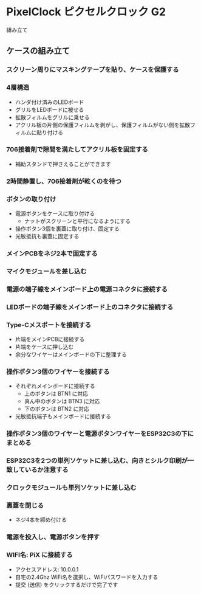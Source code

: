 # PixelClock ピクセルクロック G2
組み立て

## ケースの組み立て

### スクリーン周りにマスキングテープを貼り、ケースを保護する

### 4層構造
- ハンダ付け済みのLEDボード
- グリルをLEDボードに被せる
- 拡散フィルムをグリルに乗せる
- アクリル板の片側の保護フィルムを剥がし、保護フィルムがない側を拡散フィルムに貼り付ける

### 706接着剤で隙間を満たしてアクリル板を固定する
- 補助スタンドで押さえることができます

### 2時間静置し、706接着剤が乾くのを待つ

### ボタンの取り付け
- 電源ボタンをケースに取り付ける
	- ナットがスクリーンと平行になるようにする
- 操作ボタン3個を裏蓋に取り付け、固定する
- 光敏抵抗も裏蓋に固定する

### メインPCBをネジ2本で固定する

### マイクモジュールを差し込む

### 電源の端子線をメインボード上の電源コネクタに接続する

### LEDボードの端子線をメインボード上のコネクタに接続する

### Type-Cメスポートを接続する
- 片端をメインPCBに接続する
- 片端をケースに押し込む
- 余分なワイヤーはメインボードの下に整理する

### 操作ボタン3個のワイヤーを接続する
- それぞれメインボードに接続する
	- 上のボタンは BTN1 に対応
	- 真ん中のボタンは BTN3 に対応
	- 下のボタンは BTN2 に対応
- 光敏抵抗端子もメインボードに接続する

### 操作ボタン3個のワイヤーと電源ボタンワイヤーをESP32C3の下にまとめる

### ESP32C3を2つの単列ソケットに差し込む、向きとシルク印刷が一致しているか注意する

### クロックモジュールも単列ソケットに差し込む

### 裏蓋を閉じる
- ネジ4本を締め付ける

### 電源を投入し、電源ボタンを押す

### WIFI名: PiX に接続する
- アクセスアドレス: 10.0.0.1
- 自宅の2.4Ghz WiFi名を選択し、WiFiパスワードを入力する
- 提交 (送信) をクリックするだけで完了です